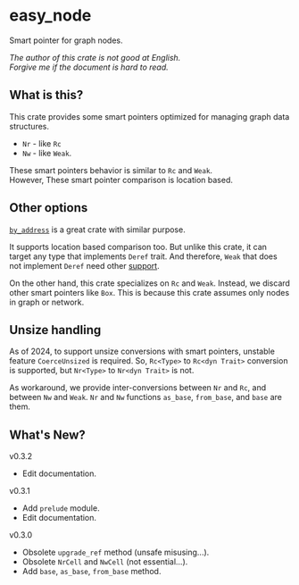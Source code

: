 easy_node
===

Smart pointer for graph nodes.

*The author of this crate is not good at English.*  
*Forgive me if the document is hard to read.*

## What is this?

This crate provides some smart pointers optimized for
managing graph data structures. 

* `Nr` - like `Rc`
* `Nw` - like `Weak`.

These smart pointers behavior is similar to `Rc` and `Weak`.<br/>
However, These smart pointer comparison is location based.

## Other options

[`by_address`] is a great crate with similar purpose.

It supports location based comparison too. But unlike this crate,
it can target any type that implements `Deref` trait. And therefore,
`Weak` that does not implement `Deref` need other [support][issue].

On the other hand, this crate specializes on `Rc` and `Weak`. Instead,
we discard other smart pointers like `Box`. This is because this crate
assumes only nodes in graph or network.

[`by_address`]: https://crates.io/crates/by_address
[issue]: https://github.com/mbrubeck/by_address/issues/3

## Unsize handling

As of 2024, to support unsize conversions with smart pointers, unstable
feature `CoerceUnsized` is required. So, `Rc<Type>` to `Rc<dyn Trait>`
conversion is supported, but `Nr<Type>` to `Nr<dyn Trait>` is not.

As workaround, we provide inter-conversions between `Nr` and `Rc`, and
between `Nw` and `Weak`. `Nr` and `Nw` functions `as_base`, `from_base`,
and `base` are them.

## What's New?

v0.3.2
* Edit documentation.

v0.3.1
* Add `prelude` module.
* Edit documentation.

v0.3.0
* Obsolete `upgrade_ref` method (unsafe misusing...).
* Obsolete `NrCell` and `NwCell` (not essential...).
* Add `base`, `as_base`, `from_base` method.
